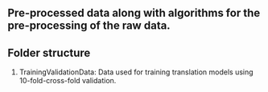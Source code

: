 ## Pre-processed data along with algorithms for the pre-processing of the raw data.

## Folder structure
1. TrainingValidationData: Data used for training translation models using 10-fold-cross-fold validation.
